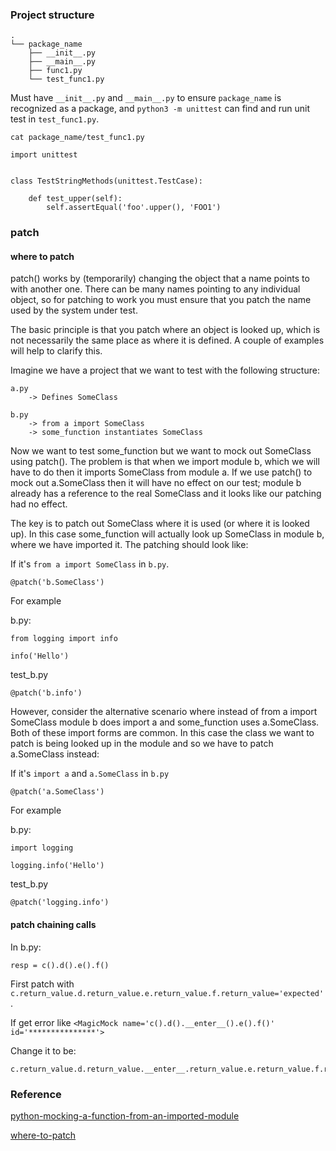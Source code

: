 ### Project structure

```
.
└── package_name
    ├── __init__.py
    ├── __main__.py
    ├── func1.py
    └── test_func1.py
```

Must have `__init__.py` and `__main__.py` to ensure `package_name` is recognized as a package, and `python3 -m unittest` can find and run unit test in `test_func1.py`.

```
cat package_name/test_func1.py 
```

```
import unittest


class TestStringMethods(unittest.TestCase):

    def test_upper(self):
        self.assertEqual('foo'.upper(), 'FOO1')
```

### patch

#### where to patch

patch() works by (temporarily) changing the object that a name points to with another one. There can be many names pointing to any individual object, so for patching to work you must ensure that you patch the name used by the system under test.

The basic principle is that you patch where an object is looked up, which is not necessarily the same place as where it is defined. A couple of examples will help to clarify this.

Imagine we have a project that we want to test with the following structure:

```
a.py
    -> Defines SomeClass

b.py
    -> from a import SomeClass
    -> some_function instantiates SomeClass
```

Now we want to test some_function but we want to mock out SomeClass using patch(). The problem is that when we import module b, which we will have to do then it imports SomeClass from module a. If we use patch() to mock out a.SomeClass then it will have no effect on our test; module b already has a reference to the real SomeClass and it looks like our patching had no effect.

The key is to patch out SomeClass where it is used (or where it is looked up). In this case some_function will actually look up SomeClass in module b, where we have imported it. The patching should look like:

If it's `from a import SomeClass` in `b.py`.

```
@patch('b.SomeClass')
```

For example

b.py:

```
from logging import info

info('Hello')
```

test_b.py

```
@patch('b.info')
```

However, consider the alternative scenario where instead of from a import SomeClass module b does import a and some_function uses a.SomeClass. Both of these import forms are common. In this case the class we want to patch is being looked up in the module and so we have to patch a.SomeClass instead:

If it's `import a` and `a.SomeClass` in `b.py`

```
@patch('a.SomeClass')
```

For example

b.py:

```
import logging

logging.info('Hello')
```

test_b.py

```
@patch('logging.info')
```

#### patch chaining calls

In b.py:

```
resp = c().d().e().f()
```

First patch with `c.return_value.d.return_value.e.return_value.f.return_value='expected'`.

If get error like `<MagicMock name='c().d().__enter__().e().f()' id='***************'>`

Change it to be:

```
c.return_value.d.return_value.__enter__.return_value.e.return_value.f.return_value='expected'
```

### Reference

[python-mocking-a-function-from-an-imported-module](https://stackoverflow.com/questions/16134281/python-mocking-a-function-from-an-imported-module)

[where-to-patch](https://docs.python.org/3/library/unittest.mock.html#where-to-patch)
